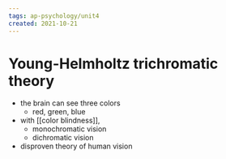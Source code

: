 ```yaml
---
tags: ap-psychology/unit4 
created: 2021-10-21
---
```


# Young-Helmholtz trichromatic theory

- the brain can see three colors
	- red, green, blue
- with [[color blindness]],
	- monochromatic vision
	- dichromatic vision
- disproven theory of human vision 
